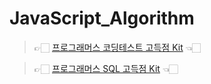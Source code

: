 # JavaScript_Algorithm

> 👉🏻 [프로그래머스 코딩테스트 고득점 Kit](https://hardy716.github.io/JavaScript_Algorithm/) 👈🏻

> 👉🏻 [프로그래머스 SQL 고득점 Kit](https://www.notion.so/hardy716/a930188f8d5b4b528dfc3449afebc404?v=ba5c233647124ecf9d50b7bc27e9e9b3&pvs=4) 👈🏻
